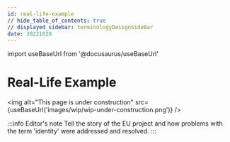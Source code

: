 ```yaml
---
id: real-life-example
// hide_table_of_contents: true
// displayed_sidebar: terminologyDesignSideBar
date: 20221020
---
```


import useBaseUrl from '@docusaurus/useBaseUrl'

# Real-Life Example

<img
  alt="This page is under construction"
  src={useBaseUrl('images/wip/wip-under-construction.png')}
/>

:::info Editor's note
Tell the story of the EU project and how problems with the term 'identity' were addressed and resolved.
:::
